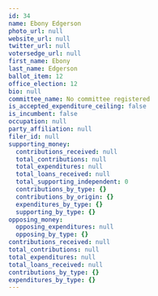 ```yaml
---
id: 34
name: Ebony Edgerson
photo_url: null
website_url: null
twitter_url: null
votersedge_url: null
first_name: Ebony
last_name: Edgerson
ballot_item: 12
office_election: 12
bio: null
committee_name: No committee registered
is_accepted_expenditure_ceiling: false
is_incumbent: false
occupation: null
party_affiliation: null
filer_id: null
supporting_money:
  contributions_received: null
  total_contributions: null
  total_expenditures: null
  total_loans_received: null
  total_supporting_independent: 0
  contributions_by_type: {}
  contributions_by_origin: {}
  expenditures_by_type: {}
  supporting_by_type: {}
opposing_money:
  opposing_expenditures: null
  opposing_by_type: {}
contributions_received: null
total_contributions: null
total_expenditures: null
total_loans_received: null
contributions_by_type: {}
expenditures_by_type: {}
---
```


